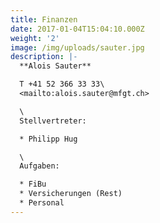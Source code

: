 ```yaml
---
title: Finanzen
date: 2017-01-04T15:04:10.000Z
weight: '2'
image: /img/uploads/sauter.jpg
description: |-
  **Alois Sauter**

  T +41 52 366 33 33\
  <mailto:alois.sauter@mfgt.ch>

  \
  Stellvertreter:

  * Philipp Hug

  \
  Aufgaben:

  * FiBu
  * Versicherungen (Rest)
  * Personal
---
```


